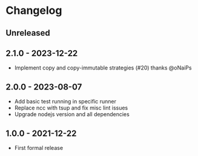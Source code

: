 # Changelog

## Unreleased

## 2.1.0 - 2023-12-22

- Implement copy and copy-immutable strategies (#20) thanks @oNaiPs

## 2.0.0 - 2023-08-07

- Add basic test running in specific runner
- Replace ncc with tsup and fix misc lint issues
- Upgrade nodejs version and all dependencies

## 1.0.0 - 2021-12-22

- First formal release
